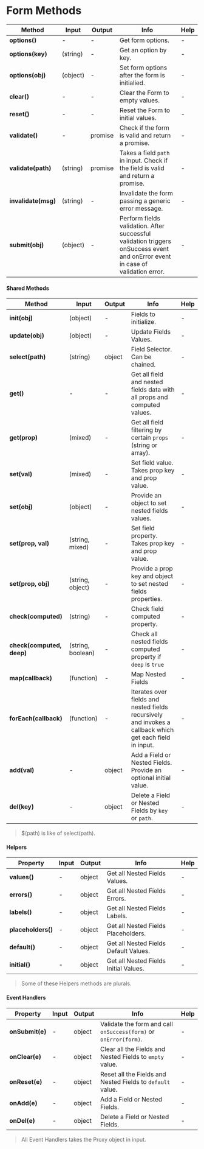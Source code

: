 # Form Methods

| Method | Input | Output | Info | Help |
|---|---|---|---|---|
| **options()** | - | - | Get form options. | - |
| **options(key)** | (string) | - | Get an option by key. | - |
| **options(obj)** | (object) | - | Set form options after the form is initialied. | - |
| **clear()** | - | - | Clear the Form to empty values. | - |
| **reset()** | - | - | Reset the Form to initial values. | - |
| **validate()** | - | promise | Check if the form is valid and return a promise. | - |
| **validate(path)** | (string) | promise | Takes a field `path` in input. Check if the field is valid and return a promise. | - |
| **invalidate(msg)** | (string) | - | Invalidate the form passing a generic error message. | - |
| **submit(obj)** | (object) | - | Perform fields validation. After successful validation triggers onSuccess event and onError event in case of validation error. | - |

#### Shared Methods

| Method | Input | Output | Info | Help |
|---|---|---|---|---|
| **init(obj)** | (object) | - | Fields to initialize. | - |
| **update(obj)** | (object) | - | Update Fields Values. | - |
| **select(path)** | (string) | object | Field Selector. Can be chained. | - |
| **get()** | - | - | Get all field and nested fields data with all props and computed values. | - |
| **get(prop)** | (mixed) | - | Get all field filtering by certain `props` (string or array). | - |
| **set(val)** | (mixed) | - | Set field value. Takes prop key and prop value. | - |
| **set(obj)** | (object) | - | Provide an object to set nested fields values. | - |
| **set(prop, val)** | (string, mixed) | - | Set field property. Takes prop key and prop value. | - |
| **set(prop, obj)** | (string, object) | - | Provide a prop key and object to set nested fields properties. | - |
| **check(computed)** | (string) | - | Check field computed property. | - |
| **check(computed, deep)** | (string, boolean) | - | Check all nested fields computed property if `deep` is `true` | - |
| **map(callback)** | (function) | - | Map Nested Fields | - |
| **forEach(callback)** | (function) | - | Iterates over fields and nested fields recursively and invokes a callback which get each field in input. | - |
| **add(val)** | - | object | Add a Field or Nested Fields. Provide an optional initial value. | - |
| **del(key)** | - | object | Delete a Field or Nested Fields by `key` or `path`. | - |

> $(path) is like of select(path).

#### Helpers

| Property | Input | Output | Info | Help |
|---|---|---|---|---|
| **values()** | - | object | Get all Nested Fields Values. | - |
| **errors()** | - | object | Get all Nested Fields Errors. | - |
| **labels()** | - | object | Get all Nested Fields Labels. | - |
| **placeholders()** | - | object | Get all Nested Fields Placeholders. | - |
| **default()** | - | object | Get all Nested Fields Default Values. | - |
| **initial()** | - | object | Get all Nested Fields Initial Values. | - |

> Some of these Helpers methods are plurals.

#### Event Handlers

| Property | Input | Output | Info | Help |
|---|---|---|---|---|
| **onSubmit(e)** | - | object | Validate the form and call `onSuccess(form)` or `onError(form)`. | - |
| **onClear(e)** | - | object | Clear all the Fields and Nested Fields to `empty` value. | - |
| **onReset(e)** | - | object | Reset all the Fields and Nested Fields to `default` value. | - |
| **onAdd(e)** | - | object | Add a Field or Nested Fields. | - |
| **onDel(e)** | - | object | Delete a Field or Nested Fields. | - |

> All Event Handlers takes the Proxy object in input.
